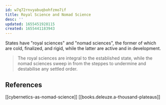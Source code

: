 ```yaml
---
id: w7q72rnvyabuqbohfzmo7if
title: Royal Science and Nomad Science
desc: ''
updated: 1655451928115
created: 1655441183943
---
```


States have "royal sciences" and "nomad sciences", the former of which are cold, finalized, and rigid, while the latter are active and in development.

> The royal sciences are integral to the established state, while the nomad sciences sweep in from the steppes to undermine and destabilise any settled order.

## References
[[cybernetics-as-nomad-science]]
[[books.deleuze.a-thousand-plateaus]]
